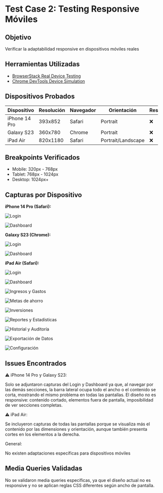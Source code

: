# Test Case 2: Testing Responsive Móviles

## Objetivo
Verificar la adaptabilidad responsive en dispositivos móviles reales

## Herramientas Utilizadas
- [BrowserStack Real Device Testing](https://www.browserstack.com/)
- [Chrome DevTools Device Simulation](https://developer.chrome.com/docs/devtools/device-mode/)

## Dispositivos Probados
| Dispositivo | Resolución | Navegador | Orientación | Resultado |
|-------------|------------|-----------|-------------|-----------|
| iPhone 14 Pro | 393x852 | Safari | Portrait | ❌ |
| Galaxy S23 | 360x780 | Chrome | Portrait | ❌ |
| iPad Air | 820x1180 | Safari | Portrait/Landscape | ❌ |

## Breakpoints Verificados
- Mobile: 320px - 768px
- Tablet: 768px - 1024px
- Desktop: 1024px+

## Capturas por Dispositivo

**iPhone 14 Pro (Safari):**

![Login](imagenes/iphone14-login.png)

![Dashboard](imagenes/iphone14-dashboard.png)

**Galaxy S23 (Chrome):**

![Login](imagenes/s23-login.png)

![Dashboard](imagenes/s23-dashboard.png)

**iPad Air (Safari):**


![Login](imagenes/ipad-login.png)

![Dashboard](imagenes/ipad-dashboard.png)

![Ingresos y Gastos](imagenes/ipad-ingresos.png)

![Metas de ahorro](imagenes/ipad-metas.png)

![Inversiones](imagenes/ipad-inversiones.png)

![Reportes y Estadísticas](imagenes/ipad-reportes.png)

![Historial y Auditoría](imagenes/ipad-historial.png)

![Exportación de Datos](imagenes/ipad-exportar.png)

![Configuración](imagenes/ipad-configuracion.png)

## Issues Encontrados

⚠️ iPhone 14 Pro y Galaxy S23:

Solo se adjuntaron capturas del Login y Dashboard ya que, al navegar por las demás secciones, la barra lateral ocupa todo el ancho o el contenido se corta, mostrando el mismo problema en todas las pantallas. 
El diseño no es responsive: contenido cortado, elementos fuera de pantalla, imposibilidad de ver secciones completas.

⚠️ iPad Air:

Se incluyeron capturas de todas las pantallas porque se visualiza más el contenido por las dimensiones y orientación, aunque también presenta cortes en los elementos a la derecha.

General:

No existen adaptaciones específicas para dispositivos móviles

## Media Queries Validadas
No se validaron media queries específicas, ya que el diseño actual no es responsive y no se aplican reglas CSS diferentes según ancho de pantalla.